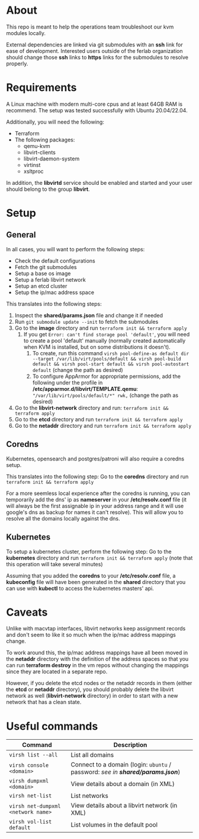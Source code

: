 # About

This repo is meant to help the operations team troubleshoot our kvm modules locally.

External dependencies are linked via git submodules with an **ssh** link for ease of development. Interested users outside of the ferlab organization should change those **ssh** links to **https** links for the submodules to resolve properly.

# Requirements

A Linux machine with modern multi-core cpus and at least 64GB RAM is recommend. The setup was tested successfully with Ubuntu 20.04/22.04.

Additionally, you will need the following:
- Terraform
- The following packages:
  - qemu-kvm
  - libvirt-clients
  - libvirt-daemon-system
  - virtinst
  - xsltproc

In addition, the **libvirtd** service should be enabled and started and your user should belong to the group **libvirt**.

# Setup

## General

In all cases, you will want to perform the following steps:
- Check the default configurations
- Fetch the git submodules
- Setup a base os image
- Setup a ferlab libvirt network
- Setup an etcd cluster
- Setup the ip/mac address space

This translates into the following steps:

1. Inspect the **shared/params.json** file and change it if needed
2. Run `git submodule update --init` to fetch the submodules
3. Go to the **image** directory and run `terraform init && terraform apply`
    1. If you get `Error: can't find storage pool 'default'`, you will need to create a pool 'default' manually (normally created automatically when KVM is installed, but on some distributions it doesn't).
        1. To create, run this command `virsh pool-define-as default dir --target /var/lib/virt/pools/default && virsh pool-build default && virsh pool-start default && virsh pool-autostart default` (change the path as desired)
        2. To configure AppArmor for appropriate permissions, add the following under the profile in **/etc/apparmor.d/libvirt/TEMPLATE.qemu**: `"/var/lib/virt/pools/default/*" rwk,` (change the path as desired)
4. Go to the **libvirt-network** directory and run: `terraform init && terraform apply`
5. Go to the **etcd** directory and run `terraform init && terraform apply`
6. Go to the **netaddr** directory and run `terraform init && terraform apply`

## Coredns

Kubernetes, opensearch and postgres/patroni will also require a coredns setup.

This translates into the following step: Go to the **coredns** directory and run `terraform init && terraform apply`

For a more seemless local experience after the coredns is running, you can temporarily add the dns' ip as **nameserver** in your **/etc/resolv.conf** file (it will always be the first assignable ip in your address range and it will use google's dns as backup for names it can't resolve). This will allow you to resolve all the domains locally against the dns.

## Kubernetes

To setup a kubernetes cluster, perform the following step: Go to the **kubernetes** directory and run `terraform init && terraform apply` (note that this operation will take several minutes)

Assuming that you added the **coredns** to your **/etc/resolv.conf** file, a **kubeconfig** file will have been generated in the **shared** directory that you can use with **kubectl** to access the kubernetes masters' api.

# Caveats

Unlike with macvtap interfaces, libvirt networks keep assignment records and don't seem to like it so much when the ip/mac address mappings change.

To work around this, the ip/mac address mappings have all been moved in the **netaddr** directory with the definition of the address spaces so that you can run **terraform destroy** in the vm repos without changing the mappings since they are located in a separate repo.

However, if you delete the etcd nodes or the netaddr records in them (either the **etcd** or **netaddr** directory), you should probably delete the libvirt network as well (**libvirt-network** directory) in order to start with a new network that has a clean state.

# Useful commands
|Command|Description
|---|---
|`virsh list --all`|List all domains
|`virsh console <domain>`|Connect to a domain (login: `ubuntu` / password: *see in **shared/params.json***)
|`virsh dumpxml <domain>`|View details about a domain (in XML)
|`virsh net-list`|List networks
|`virsh net-dumpxml <network name>`|View details about a libvirt network (in XML)
|`virsh vol-list default`|List volumes in the default pool
